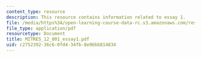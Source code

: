 ```yaml
---
content_type: resource
description: This resource contains information related to essay 1.
file: /media/https%3A/open-learning-course-data-rc.s3.amazonaws.com/res-12-001-topics-in-fluid-dynamics-spring-2010/c275239236c60fd434fb8e96bb814834_MITRES_12_001_essay1.pdf
file_type: application/pdf
resourcetype: Document
title: MITRES_12_001_essay1.pdf
uid: c2752392-36c6-0fd4-34fb-8e96bb814834
---
```

